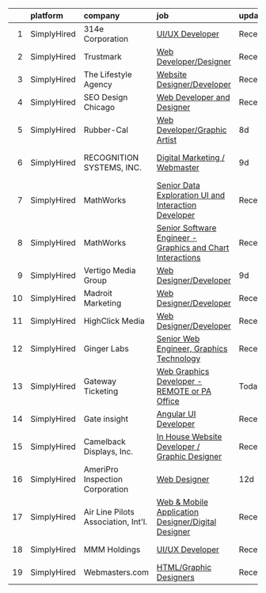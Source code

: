 

|    | platform    | company                             | job                                                                                                                                                                      | update_time   | location               |
|---:|:------------|:------------------------------------|:-------------------------------------------------------------------------------------------------------------------------------------------------------------------------|:--------------|:-----------------------|
|  1 | SimplyHired | 314e Corporation                    | [UI/UX Developer](https://www.simplyhired.com/job/dSse4Fcw5_YE2o4jgjKkTsUm4-_-YDGxaIyy2HH0HItuxybt87x7bg?q=graphic+developer)                                            | Recently      | Remote                 |
|  2 | SimplyHired | Trustmark                           | [Web Developer/Designer](https://www.simplyhired.com/job/mfrDCynB8ZNf_rvIyBNZNKeILriS9sqh4F5PUiQgMZRtvyIw50SuRQ?q=graphic+developer)                                     | Recently      | Remote                 |
|  3 | SimplyHired | The Lifestyle Agency                | [Website Designer/Developer](https://www.simplyhired.com/job/Oz9P_I4rc22rl6cY7cWdybm6tNkU9Dcdigq2iG4Ml4gfey0j2Prbsw?q=graphic+developer)                                 | Recently      | Remote                 |
|  4 | SimplyHired | SEO Design Chicago                  | [Web Developer and Designer](https://www.simplyhired.com/job/2UVF2Jb0hxIw5CeVO9TcAFkPTf_EfFHMKbrcY8ljgMeRgpF3OgmlSQ?q=graphic+developer)                                 | Recently      | Remote                 |
|  5 | SimplyHired | Rubber-Cal                          | [Web Developer/Graphic Artist](https://www.simplyhired.com/job/DGSOjYJaONkjCBUgsvKNSIq02gFZWwP5GR3hiW8HMPKHfQwRXrMgGA?q=graphic+developer)                               | 8d            | Fountain Valley, CA    |
|  6 | SimplyHired | RECOGNITION SYSTEMS, INC.           | [Digital Marketing / Webmaster](https://www.simplyhired.com/job/BCaVM6HrOeIH3QSCIf7okvWEOKNb-k-cPRjlbeKkP90IARURhHJlPw?q=graphic+developer)                              | 9d            | Port Washington, NY    |
|  7 | SimplyHired | MathWorks                           | [Senior Data Exploration UI and Interaction Developer](https://www.simplyhired.com/job/e984OYoBXh0fW-5YYesrVHEtLs2jX-zt0EIobGoL769lxj1M8XzSMg?q=graphic+developer)       | Recently      | Natick, MA             |
|  8 | SimplyHired | MathWorks                           | [Senior Software Engineer - Graphics and Chart Interactions](https://www.simplyhired.com/job/1B4b94xmgKGMLTV8uiVi9GVcwtVP-R9wnLcJ0EpdiJWEeml_b0rVDg?q=graphic+developer) | Recently      | Natick, MA             |
|  9 | SimplyHired | Vertigo Media Group                 | [Web Designer/Developer](https://www.simplyhired.com/job/teZjim6k4bbVAmTXJYMEqubpOsHkB0nufAg1-X1pDqeihPOMoDwMMA?q=graphic+developer)                                     | 9d            | Bohemia, NY            |
| 10 | SimplyHired | Madroit Marketing                   | [Web Designer/Developer](https://www.simplyhired.com/job/2ECCZKv_yRidqYSoG3u4dtl6EIssDNlefGaCRzsDoIHb3JnxZOP6Lw?q=graphic+developer)                                     | Recently      | Remote                 |
| 11 | SimplyHired | HighClick Media                     | [Web Designer/Developer](https://www.simplyhired.com/job/IPvxrNzVGVn3ioc3hI1JfMQdrmXulxXDEsfB8om2aFq_saSk4uyUEw?q=graphic+developer)                                     | Recently      | Greenville, NC         |
| 12 | SimplyHired | Ginger Labs                         | [Senior Web Engineer, Graphics Technology](https://www.simplyhired.com/job/wWgBYFLvPNtg9CiT3e8xssL31_5wW9vBz_WSHhDid0n455TTOyGTyA?q=graphic+developer)                   | Recently      | Remote                 |
| 13 | SimplyHired | Gateway Ticketing                   | [Web Graphics Developer - REMOTE or PA Office](https://www.simplyhired.com/job/SH4SKDa6jkXeS1LWUY1MeiPjZiKflXL0gDjl3XJn8EoimdjvaVdBzA?q=graphic+developer)               | Today         | Remote +1 location     |
| 14 | SimplyHired | Gate insight                        | [Angular UI Developer](https://www.simplyhired.com/job/wS7EqbiMMFC47_SLGKXjj9ru5U9gSfIMxUVfk8rcDnXrXOuMqxxZFQ?q=graphic+developer)                                       | Recently      | Whitehouse Station, NJ |
| 15 | SimplyHired | Camelback Displays, Inc.            | [In House Website Developer / Graphic Designer](https://www.simplyhired.com/job/RBAuc4E3VkgCaIcZqf8wmArBxPTk2H5EC_xnuuUMHeJHR9RK1eLRVg?q=graphic+developer)              | Recently      | Spring, TX             |
| 16 | SimplyHired | AmeriPro Inspection Corporation     | [Web Designer](https://www.simplyhired.com/job/IDW0OGwSAhB_FvbU88MargQ1XZYjBR0M4A_xyrtgAeC4gc8uUofsIQ?q=graphic+developer)                                               | 12d           | Jacksonville, FL       |
| 17 | SimplyHired | Air Line Pilots Association, Int'l. | [Web & Mobile Application Designer/Digital Designer](https://www.simplyhired.com/job/A1OPXRMZmW8eb5JQ2iHQ8h6Db0Phx-JKPKJxSJM_yw3I8rE-UD81aw?q=graphic+developer)         | Recently      | McLean, VA             |
| 18 | SimplyHired | MMM Holdings                        | [UI/UX Developer](https://www.simplyhired.com/job/C02z5VPDcR6N0RtMJFaqXNQhccQlhz30IeCTxpbdW8Tmft2RMkjizA?q=graphic+developer)                                            | Recently      | San Juan, PR           |
| 19 | SimplyHired | Webmasters.com                      | [HTML/Graphic Designers](https://www.simplyhired.com/job/1S2ki1F2e97xk1bn0P3q05lu3BQ0Tpk7KwB7Zii_z8pQmxmAAOWD5g?q=graphic+developer)                                     | Recently      | Tampa, FL              |
